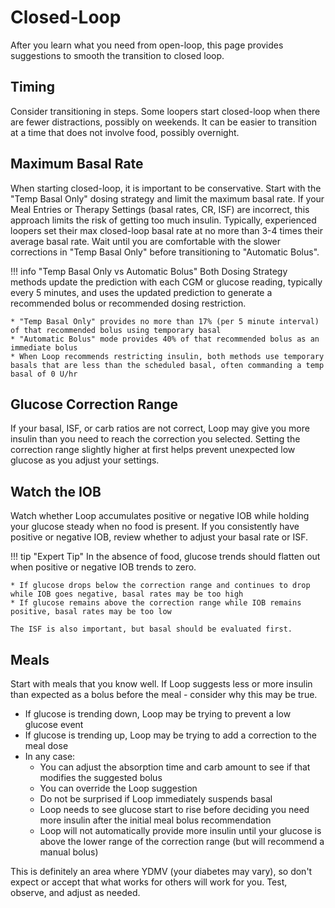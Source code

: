 # Closed-Loop

After you learn what you need from open-loop, this page provides suggestions to smooth the transition to closed loop.

## Timing

Consider transitioning in steps.  Some loopers start closed-loop when there are fewer distractions, possibly on weekends. It can be easier to transition at a time that does not involve food, possibly overnight.

## Maximum Basal Rate

When starting closed-loop, it is important to be conservative. Start with the "Temp Basal Only" dosing strategy and limit the maximum basal rate.  If your Meal Entries or Therapy Settings (basal rates, CR, ISF) are incorrect, this approach limits the risk of getting too much insulin. Typically, experienced loopers set their max closed-loop basal rate at no more than 3-4 times their average basal rate.  Wait until you are comfortable with the slower corrections in "Temp Basal Only" before transitioning to "Automatic Bolus".

!!! info "Temp Basal Only vs Automatic Bolus"
	Both Dosing Strategy methods update the prediction with each CGM or glucose reading, typically every 5 minutes, and uses the updated prediction to generate a recommended bolus or recommended dosing restriction.
	
	* "Temp Basal Only" provides no more than 17% (per 5 minute interval) of that recommended bolus using temporary basal
    * "Automatic Bolus" mode provides 40% of that recommended bolus as an immediate bolus
	* When Loop recommends restricting insulin, both methods use temporary basals that are less than the scheduled basal, often commanding a temp basal of 0 U/hr

## Glucose Correction Range

If your basal, ISF, or carb ratios are not correct, Loop may give you more insulin than you need to reach the correction you selected. Setting the correction range slightly higher at first helps prevent unexpected low glucose as you adjust your settings.

## Watch the IOB

Watch whether Loop accumulates positive or negative IOB while holding your glucose steady when no food is present.  If you consistently have positive or negative IOB, review whether to adjust your  basal rate or ISF.

!!! tip "Expert Tip"
	In the absence of food, glucose trends should flatten out when positive or negative IOB trends to zero.

	* If glucose drops below the correction range and continues to drop while IOB goes negative, basal rates may be too high
	* If glucose remains above the correction range while IOB remains positive, basal rates may be too low
	
	The ISF is also important, but basal should be evaluated first.

## Meals

Start with meals that you know well. If Loop suggests less or more insulin than expected as a bolus before the meal - consider why this may be true.

* If glucose is trending down, Loop may be trying to prevent a low glucose event
* If glucose is trending up, Loop may be trying to add a correction to the meal dose
* In any case:
	* You can adjust the absorption time and carb amount to see if that modifies the suggested bolus
	* You can override the Loop suggestion
	* Do not be surprised if Loop immediately suspends basal
	* Loop needs to see glucose start to rise before deciding you need more insulin after the initial meal bolus recommendation
	* Loop will not automatically provide more insulin until your glucose is above the lower range of the correction range (but will recommend a manual bolus)

This is definitely an area where YDMV (your diabetes may vary), so don't expect or accept that what works for others will work for you.  Test, observe, and adjust as needed.

